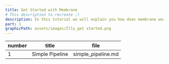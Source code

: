 ```yaml
---
title: Get Started with Membrane
# This description to recreate ;)
description: In this tutorial we will explain you how does membrane work. We will go through envinronment preparation and tell you about pipelines - basic concept behind the framework.
part: 1
graphicPath: assets/images/Illo_get started.png
---
```


| number | title           | file               |
| ------ | --------------- | ------------------ |
| 1      | Simple Pipeline | simple_pipeline.md |
